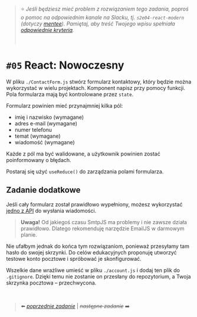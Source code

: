 > :star: _Jeśli będziesz mieć problem z rozwiązaniem tego zadania, poproś o pomoc na odpowiednim kanale na Slacku, tj. `s2e04-react-modern` (dotyczy [mentee](https://devmentor.pl/mentoring-javascript/)). Pamiętaj, aby treść Twojego wpisu spełniała [odpowiednie kryteria](https://devmentor.pl/jak-prosic-o-pomoc/)._
>
> &nbsp;

# `#05` React: Nowoczesny

W pliku `./ContactForm.js` stwórz formularz kontaktowy, który będzie można wykorzystać w wielu projektach. Komponent napisz przy pomocy funkcji. Pola formularza mają być kontrolowane przez `state`.

Formularz powinien mieć przynajmniej kilka pól:

-   imię i nazwisko (wymagane)
-   adres e-mail (wymagane)
-   numer telefonu
-   temat (wymagane)
-   wiadomość (wymagane)

Każde z pól ma być walidowane, a użytkownik powinien zostać poinformowany o błędach.

Postaraj się użyć `useReduce()` do zarządzania polami formularza.

## Zadanie dodatkowe

Jeśli cały formularz został prawidłowo wypełniony, możesz wykorzystać [jedno z API](https://blog.mailtrap.io/javascript-send-email/) do wysłania wiadomości.

> **Uwaga!** Od jakiegoś czasu SmtpJS ma problemy i nie zawsze działa prawidłowo. Dlatego rekomenduję narzędzie EmailJS w darmowym planie.

Nie ufałbym jednak do końca tym rozwiązaniom, ponieważ przesyłamy tam hasło do swojej skrzynki. Do celów edukacyjnych proponuję utworzyć testowe konto pocztowe i spróbować je skonfigurować.

Wszelkie dane wrażliwe umieść w pliku `./account.js` i dodaj ten plik do `.gitignore`. Dzięki temu nie zostanie on przesłany do repozytorium, a Twoja skrzynka pocztowa – przechwycona.

&nbsp;

> :arrow_left: [_poprzednie zadanie_](./../04) | ~~_następne zadanie_~~ :arrow_right:
